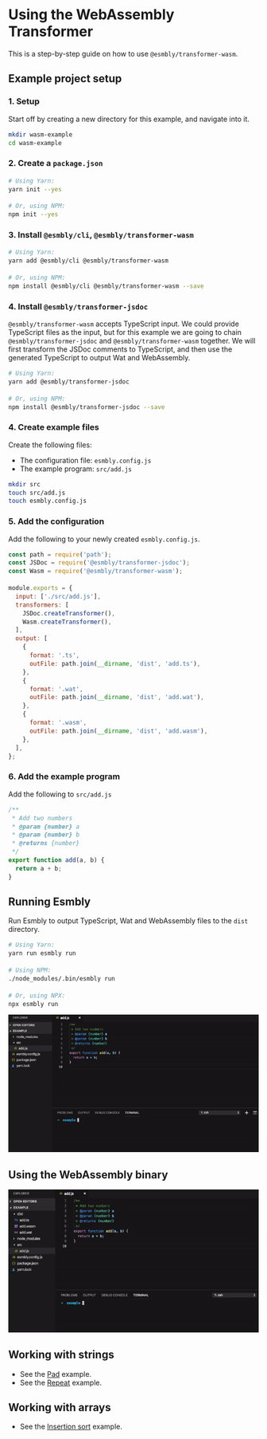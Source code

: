 # Using the WebAssembly Transformer
This is a step-by-step guide on how to use `@esmbly/transformer-wasm`.

## Example project setup
### 1. Setup
Start off by creating a new directory for this example, and navigate into it.
```sh
mkdir wasm-example
cd wasm-example
```

### 2. Create a `package.json`
```sh
# Using Yarn:
yarn init --yes

# Or, using NPM:
npm init --yes
```

### 3. Install `@esmbly/cli`, `@esmbly/transformer-wasm`
```sh
# Using Yarn:
yarn add @esmbly/cli @esmbly/transformer-wasm

# Or, using NPM:
npm install @esmbly/cli @esmbly/transformer-wasm --save
```

### 4. Install `@esmbly/transformer-jsdoc`
`@esmbly/transformer-wasm` accepts TypeScript input. We could provide TypeScript files as the input, but for this example we are going to chain `@esmbly/transformer-jsdoc` and `@esmbly/transformer-wasm` together. We will first transform the JSDoc comments to TypeScript, and then use the generated TypeScript to output Wat and WebAssembly.

```sh
# Using Yarn:
yarn add @esmbly/transformer-jsdoc

# Or, using NPM:
npm install @esmbly/transformer-jsdoc --save
```

### 4. Create example files
Create the following files:
- The configuration file: `esmbly.config.js`
- The example program: `src/add.js`
```sh
mkdir src
touch src/add.js
touch esmbly.config.js
```

### 5. Add the configuration
Add the following to your newly created `esmbly.config.js`.
```js
const path = require('path');
const JSDoc = require('@esmbly/transformer-jsdoc');
const Wasm = require('@esmbly/transformer-wasm');

module.exports = {
  input: ['./src/add.js'],
  transformers: [
    JSDoc.createTransformer(),
    Wasm.createTransformer(),
  ],
  output: [
    {
      format: '.ts',
      outFile: path.join(__dirname, 'dist', 'add.ts'),
    },
    {
      format: '.wat',
      outFile: path.join(__dirname, 'dist', 'add.wat'),
    },
    {
      format: '.wasm',
      outFile: path.join(__dirname, 'dist', 'add.wasm'),
    },
  ],
};
```

### 6. Add the example program
Add the following to `src/add.js`
```js
/**
 * Add two numbers
 * @param {number} a
 * @param {number} b
 * @returns {number}
 */
export function add(a, b) {
  return a + b;
}

```

## Running Esmbly
Run Esmbly to output TypeScript, Wat and WebAssembly files to the `dist` directory.
```sh
# Using Yarn:
yarn run esmbly run

# Using NPM:
./node_modules/.bin/esmbly run

# Or, using NPX:
npx esmbly run
```
![](/.github/assets/run-wasm.gif)

## Using the WebAssembly binary
![](/.github/assets/use-wasm.gif)

## Working with strings
- See the [Pad](/examples/pad) example. 
- See the [Repeat](/examples/repeat) example. 

## Working with arrays
- See the [Insertion sort](/examples/insertion-sort) example.
